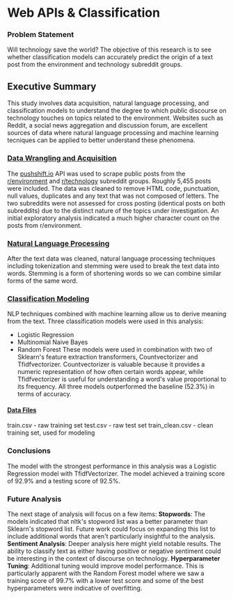 # Web APIs & Classification

### Problem Statement
Will technology save the world? The objective of this research is to see whether classification models can accurately predict the origin of a text post from the environment and technology subreddit groups.

## Executive Summary
This study involves data acquisition, natural language processing, and classification models to understand the degree to which public discourse on technology touches on topics related to the environment. Websites such as Reddit, a social news aggregation and discussion forum, are excellent sources of data where natural language processing and machine learning tecniques can be applied to better understand these phenomena.

### [Data Wrangling and Acquisition]()
The [pushshift.io](https://pushshift.io/) API was used to scrape public posts from the [r/environment](https://www.reddit.com/r/environment/) and [r/technology](https://www.reddit.com/r/technology/) subreddit groups. Roughly 5,455 posts were included. The data was cleaned to remove HTML code, punctuation, null values, duplicates and any text that was not composed of letters. The two subreddits were not assessed for cross posting (identical posts on both subreddits) due to the distinct nature of the topics under investigation. An initial exploratory analysis indicated a much higher character count on the posts from r/environment.

### [Natural Language Processing]()
After the text data was cleaned, natural language processing techniques including tokenization and stemming were used to break the text data into words. Stemming is a form of shortening words so we can combine similar forms of the same word.

### [Classification Modeling]()
NLP techniques combined with machine learning allow us to derive meaning from the text. Three classification models were used in this analysis: 
- Logistic Regression
- Multinomial Naive Bayes 
- Random Forest 
These models were used in combination with two of Sklearn's feature extraction transformers, Countvectorizer and Tfidfvectorizer. Countvectorizer is valuable because it provides a numeric representation of how often certain words appear, while Tfidfvectorizer is useful for understanding a word's value proportional to its frequency. All three models outperformed the baseline (52.3%) in terms of accuracy.

#### [Data Files]()
train.csv - raw training set
test.csv - raw test set
train_clean.csv - clean training set, used for modeling

### Conclusions
The model with the strongest performance in this analysis was a Logistic Regression model with TfidfVectorizer. The model achieved a training score of 92.9% and a testing score of 92.5%.

### Future Analysis
The next stage of analysis will focus on a few items:
**Stopwords**: The models indicated that nltk's stopword list was a better parameter than Sklearn's stopword list. Future work could focus on expanding this list to include additional words that aren't particularly insightful to the analysis.
**Sentiment Analysis**: Deeper analysis here might yield notable results. The ability to classify text as either having positive or negative sentiment could be interesting in the context of discourse on technology.
**Hyperparameter Tuning**: Additional tuning would improve model performance. This is particularly apparent with the Random Forest model where we saw a training score of 99.7% with a lower test score and some of the best hyperparameters were indicative of overfitting.
